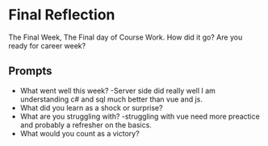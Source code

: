 # Final Reflection
The Final Week, The Final day of Course Work. How did it go? Are you ready for career week?

## Prompts
- What went well this week?
-Server side did really well I am understanding c# and sql much better than vue and js.
- What did you learn as a shock or surprise?
- What are you struggling with?
-struggling with vue need more preactice and probably a refresher on the basics.
- What would you count as a victory?